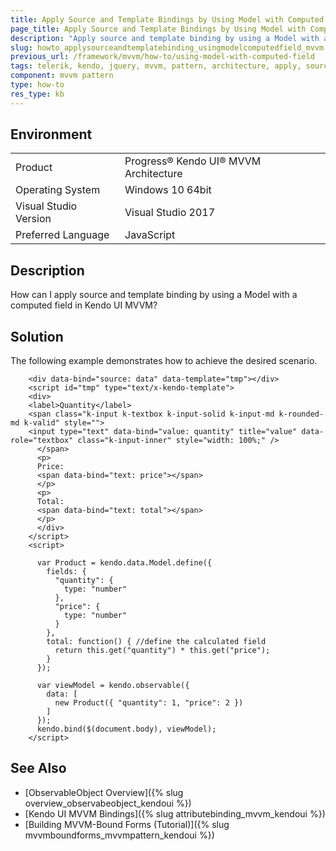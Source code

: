 ```yaml
---
title: Apply Source and Template Bindings by Using Model with Computed Field in MVVM
page_title: Apply Source and Template Bindings by Using Model with Computed Field in MVVM
description: "Apply source and template binding by using a Model with a computed field in Kendo UI MVVM."
slug: howto_applysourceandtemplatebinding_usingmodelcomputedfield_mvvm
previous_url: /framework/mvvm/how-to/using-model-with-computed-field
tags: telerik, kendo, jquery, mvvm, pattern, architecture, apply, source, template, bindings, using, model, with, computed, field
component: mvvm pattern
type: how-to
res_type: kb
---
```


## Environment

<table>
 <tr>
  <td>Product</td>
  <td>Progress® Kendo UI® MVVM Architecture</td>
 </tr>
 <tr>
  <td>Operating System</td>
  <td>Windows 10 64bit</td>
 </tr>
 <tr>
  <td>Visual Studio Version</td>
  <td>Visual Studio 2017</td>
 </tr>
 <tr>
  <td>Preferred Language</td>
  <td>JavaScript</td>
 </tr>
</table>

## Description

How can I apply source and template binding by using a Model with a computed field in Kendo UI MVVM?

## Solution

The following example demonstrates how to achieve the desired scenario.

```dojo
    <div data-bind="source: data" data-template="tmp"></div>
    <script id="tmp" type="text/x-kendo-template">
    <div>
    <label>Quantity</label>
    <span class="k-input k-textbox k-input-solid k-input-md k-rounded-md k-valid" style="">
    <input type="text" data-bind="value: quantity" title="value" data-role="textbox" class="k-input-inner" style="width: 100%;" />
      </span>
      <p> 
      Price:
      <span data-bind="text: price"></span>
      </p>
      <p>
      Total:
      <span data-bind="text: total"></span>
      </p>
      </div>
    </script>
    <script>

      var Product = kendo.data.Model.define({
        fields: {
          "quantity": {
            type: "number"
          },
          "price": {
            type: "number"
          }
        },
        total: function() { //define the calculated field
          return this.get("quantity") * this.get("price");
        }
      });

      var viewModel = kendo.observable({
        data: [
          new Product({ "quantity": 1, "price": 2 })
        ]
      });
      kendo.bind($(document.body), viewModel);
    </script>
```

## See Also

* [ObservableObject Overview]({% slug overview_observabeobject_kendoui %})
* [Kendo UI MVVM Bindings]({% slug attributebinding_mvvm_kendoui %})
* [Building MVVM-Bound Forms (Tutorial)]({% slug mvvmboundforms_mvvmpattern_kendoui %})